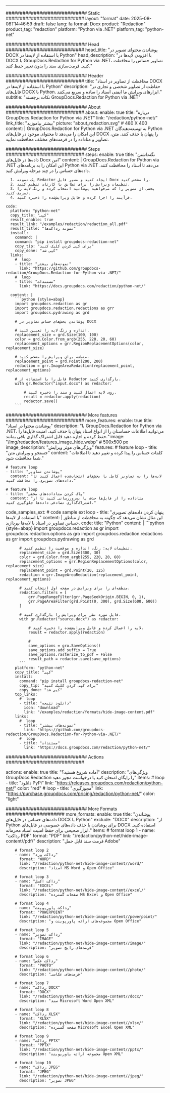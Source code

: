 
---
############################# Static ############################
layout: "format"
date:  2025-08-08T14:46:59
draft: false
lang: fa
format: Docx
product: "Redaction"
product_tag: "redaction"
platform: "Python via .NET"
platform_tag: "python-net"

############################# Head ############################
head_title: "پوشاندن محتوای تصویر در DOCX با استفاده از لایه‌ها در Python"
head_description: "با افزودن لایه‌ها در DOCX با GroupDocs.Redaction for Python via .NET، تصاویر حساس را محافظت کنید. فرمت‌سازی سند را بدون تغییر حفظ کنید."

############################# Header ############################
title: "محافظت از تصاویر در اسناد DOCX با استفاده از لایه‌ها در Python" 
description: "حفاظت از تصاویر شخصی و تجاری در فایل‌های DOCX با Python. ابزارهای ویرایش ما ایمنی اسناد را ساده و سریع می‌کنند."
subtitle: "نکات برجسته GroupDocs.Redaction for Python via .NET" 

############################# About ############################
about:
    enable: true
    title: "درباره GroupDocs.Redaction for Python via .NET"
    link: "/redaction/python-net/"
    link_title: "بیشتر بیاموزید"
    picture: "about_redaction.svg" # 480 X 400
    content: |
       GroupDocs.Redaction for Python via .NET به توسعه‌دهندگان Python این امکان را می‌دهد تا محتوای موجود در فایل‌های DOCX را پنهان یا حذف کنند. متن، تصاویر و متاداده را در فرمت‌های مختلف محافظت نمایید.

############################# Steps ############################
steps:
    enable: true
    title: "نگه‌داشتن داده‌ها در فایل‌های Docx امن"
    content: |
      GroupDocs.Redaction for Python via .NET این امکان را به برنامه‌های Python via .NET می‌دهد تا اسناد را محافظت کنند. داده‌های حساس را در چند مرحله ویرایش کنید.
      
      1. یک نمونه Redactor ایجاد کنید و مسیر فایل Docx را مشخص کنید.
      2. تنظیمات ویرایش را برای تطابق با کارتان تنظیم کنید.
      3. بخشی از تصویر را که می‌خواهید پوشانید انتخاب کرده و رنگ لایه را تعریف کنید.
      4. فرآیند را اجرا کرده و فایل ویرایش‌شده را ذخیره کنید.
   
    code:
      platform: "python-net"
      copy_title: "کپی"
      result_enable: true
      result_link: "/examples/redaction/redaction_all.pdf"
      result_title: "نمونه رداکت‌ها"
      install:
        command: |
        command: "pip install groupdocs-redaction-net"
        copy_tip: "برای کپی کردن کلیک کنید"
        copy_done: "کپی شد"
      links:
        #  loop
        - title: "نمونه‌های بیشتر"
          link: "https://github.com/groupdocs-redaction/GroupDocs.Redaction-for-Python-via-.NET/"
        #  loop
        - title: "مستندات"
          link: "https://docs.groupdocs.com/redaction/python-net/"
          
      content: |
        ```python {style=abap}
        import groupdocs.redaction as gr
        import groupdocs.redaction.redactions as grr
        import groupdocs.pydrawing as grd

        # پوشاندن بخش‌های حساس تصاویر در DOCX

        # اندازه و رنگ لایه را تعیین کنید.
        replacement_size = grd.Size(100, 100)
        color = grd.Color.from_argb(255, 220, 20, 60)
        replacement_options = grr.RegionReplacementOptions(color, replacement_size)

        # منطقه برای ویرایش را مشخص کنید.
        replacement_point = grd.Point(200, 200)
        redaction = grr.ImageAreaRedaction(replacement_point, replacement_options)
                
        # فایل را با استفاده از Redactor بارگذاری کنید.
        with gr.Redactor("input.docx") as redactor:

            # روی لایه اعمال کنید و سند را ذخیره کنید.
            result = redactor.apply(redaction)
            redactor.save()
        ```            


############################# More features ############################
more_features:
  enable: true
  title: "پوشاندن محتوا در اسناد"
  description: "با GroupDocs.Redaction for Python via .NET، می‌توانید اطلاعات حساستان را از انواع اسناد پنهان یا حذف کنید. امنیت فایل‌ها را حفظ کرده و اجازه دهید قابل اشتراک گذاری باقی بمانند."
  image: "/img/redaction/features_image_hide.webp" # 500x500 px
  image_description: "ویژگی‌های موثر ویرایش"
  features:
    # feature loop
    - title: "جستجو و ویرایش متن"
      content: "کلمات حساس را پیدا کرده و تغییر دهید تا اطلاعات شما محافظت شود."

    # feature loop
    - title: "پوشاندن تصاویر"
      content: "لایه‌ها را به تصاویر کامل یا بخش‌های انتخاب‌شده اعمال کنید تا داده‌های تصویری را محافظت کنید."

    # feature loop
    - title: "پاک کردن متاداده‌های مخفی"
      content: "متاداده را از فایل‌ها حذف یا به‌روزرسانی کنید تا از اشتراک‌گذاری تصادفی داده‌ها جلوگیری کنید."
      
  code_samples_ext:
    # code sample ext loop
    - title: "پنهان کردن داده‌های تصویری با استفاده از لایه‌ها"
      content: |
        این مثال نشان می‌دهد که چگونه به محافظت از مناطق حساس تصاویر در اسناد با لایه‌ها بپردازید.
      code:
        title: "Python"
        content: |
          ```python {style=abap}
          import groupdocs.redaction as gr
          import groupdocs.redaction.options as gro
          import groupdocs.redaction.redactions as grr
          import groupdocs.pydrawing as grd

          # تنظیمات لایه: رنگ، اندازه و موقعیت را تنظیم کنید.
          replacement_size = grd.Size(300, 30)
          color = grd.Color.from_argb(255, 220, 20, 60)
          replacement_options = grr.RegionReplacementOptions(color, replacement_size)
          replacement_point = grd.Point(20, 125)
          redaction = grr.ImageAreaRedaction(replacement_point, replacement_options)

          # منطقه‌ای را برای ویرایش در صفحه اول انتخاب کنید.
          redaction.filters = [
              grr.PageRangeFilter(grr.PageSeekOrigin.BEGIN, 0, 1),
              grr.PageAreaFilter(grd.Point(0, 300), grd.Size(600, 600))
          ]

          # فایل مورد نظر برای ویرایش را بارگذاری کنید.
          with gr.Redactor("source.docx") as redactor:

              # لایه را اعمال کرده و فایل ویرایش‌شده را ذخیره کنید.
              result = redactor.apply(redaction)

              # 
              save_options = gro.SaveOptions()
              save_options.add_suffix = True
              save_options.rasterize_to_pdf = False
              result_path = redactor.save(save_options)
          ```
        platform: "python-net"
        copy_title: "کپی"
        install:
          command: "pip install groupdocs-redaction-net"
          copy_tip: "برای کپی کردن کلیک کنید"
          copy_done: "کپی شد"
        top_links:
          #  loop
          - title: "دانلود نتیجه"
            icon: "download"
            link: "/examples/redaction/formats/hide-image-content.pdf"
        links:
          #  loop
          - title: "نمونه‌های بیشتر"
            link: "https://github.com/groupdocs-redaction/GroupDocs.Redaction-for-Python-via-.NET/"
          #  loop
          - title: "مستندات"
            link: "https://docs.groupdocs.com/redaction/python-net/"


############################# Actions ############################

actions:
  enable: true
  title: "آماده شروع هستید؟"
  description: "ویژگی‌های GroupDocs.Redaction را رایگان امتحان کنید یا درخواست مجوز دهید"
  items:
    #  loop
    - title: "دانلود PyPi"
      link: "https://releases.groupdocs.com/redaction/python-net/"
      color: "red"
        #  loop
    - title: "مجوزگیری"
      link: "https://purchase.groupdocs.com/pricing/redaction/python-net/"
      color: "light"


############################# More Formats #####################
more_formats:
    enable: true
    title: "پوشاندن داده‌های حساس در فایل‌های DOCX با Python"
    exclude: "DOCX"
    description: "از Python برای پوشاندن یا حذف داده‌های خصوصی در فایل‌های DOCX استفاده کنید. ابزار صحیحی برای حفظ امنیت اسناد محرمانه."
    items: 
        # format loop 1
        - name: "رداکت PDF"
          format: "PDF"
          link: "/redaction/python-net/hide-image-content//pdf/"
          description: "فرمت سند قابل حمل Adobe"

        # format loop 2
        - name: "رداکت ورد"
          format: "WORD"
          link: "/redaction/python-net/hide-image-content//word/"
          description: "اسناد MS Word و Open Office"
          
        # format loop 3
        - name: "رداکت اکسل"
          format: "EXCEL"
          link: "/redaction/python-net/hide-image-content//excel/"
          description: "صفحات گسترده MS Excel و Open Office"

        # format loop 4
        - name: "رداکت پاورپوینت"
          format: "POWERPOINT"
          link: "/redaction/python-net/hide-image-content//powerpoint/"
          description: "مجموعه‌های ارائه پاورپوینت و Open Office"

        # format loop 5
        - name: "رداکت تصویر"
          format: "IMAGE"
          link: "/redaction/python-net/hide-image-content//image/"
          description: "فرمت‌های رایج تصویر"

        # format loop 6
        - name: "رداکت عکس"
          format: "PHOTO"
          link: "/redaction/python-net/hide-image-content//photo/"
          description: "فرمت‌های عکاسی"

        # format loop 7
        - name: "رداکت DOCX"
          format: "DOCX"
          link: "/redaction/python-net/hide-image-content//docx/"
          description: "سند Microsoft Word Open XML"
          
        # format loop 8
        - name: "رداکت XLSX"
          format: "XLSX"
          link: "/redaction/python-net/hide-image-content//xlsx/"
          description: "صفحه گسترده Microsoft Excel Open XML"
          
        # format loop 9
        - name: "رداکت PPTX"
          format: "PPTX"
          link: "/redaction/python-net/hide-image-content//pptx/"
          description: "مجموعه ارائه پاورپوینت Open XML"

        # format loop 10
        - name: "رداکت JPEG"
          format: "JPEG"
          link: "/redaction/python-net/hide-image-content//jpeg/"
          description: "تصویر JPEG"


---